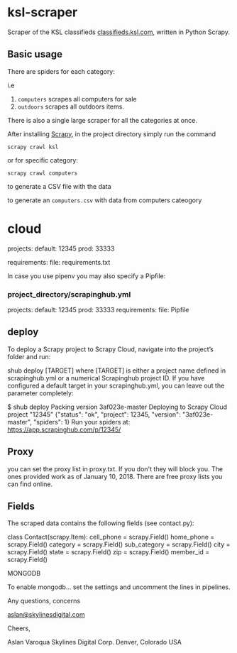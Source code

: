 # ksl-scraper
Scraper of the KSL classifieds [classifieds.ksl.com](https://classifieds.ksl.com/), written in Python Scrapy.

## Basic usage
There are spiders for each category: 

i.e

1. `computers` scrapes all computers for sale 
2. `outdoors` scrapes all outdoors items.

There is also a single large scraper for all the categories at once. 

After installing [Scrapy](www.scrapy.org), in the project directory simply run the command

`scrapy crawl ksl`

or for specific category:

`scrapy crawl computers`

to generate a CSV file with the data 

to generate an `computers.csv` with data from computers cateogory 



# cloud

projects:
  default: 12345
  prod: 33333

requirements:
  file: requirements.txt

In case you use pipenv you may also specify a Pipfile:

### project_directory/scrapinghub.yml

projects:
   default: 12345 
   prod: 33333
requirements:
   file: Pipfile


## deploy


To deploy a Scrapy project to Scrapy Cloud, navigate into the project’s folder and run:

shub deploy [TARGET]
where [TARGET] is either a project name defined in scrapinghub.yml or a numerical Scrapinghub project ID. If you have configured a default target in your scrapinghub.yml, you can leave out the parameter completely:

$ shub deploy
Packing version 3af023e-master
Deploying to Scrapy Cloud project "12345"
{"status": "ok", "project": 12345, "version": "3af023e-master", "spiders": 1}
Run your spiders at: https://app.scrapinghub.com/p/12345/

## Proxy

you can set the proxy list in proxy.txt. If you don't they will block you. The ones provided work as of January 10, 2018. There are free proxy lists you can find online. 


## Fields
The scraped data contains the following fields (see contact.py):

class Contact(scrapy.Item):
    cell_phone = scrapy.Field()
    home_phone = scrapy.Field()
    category = scrapy.Field()
    sub_category = scrapy.Field()
    city = scrapy.Field()
    state = scrapy.Field()
    zip = scrapy.Field()
    member_id = scrapy.Field()

MONGODB

To enable mongodb... set the settings and uncomment the lines in pipelines. 

Any questions, concerns

aslan@skylinesdigital.com

Cheers, 

Aslan Varoqua
Skylines Digital Corp.
Denver, Colorado USA
